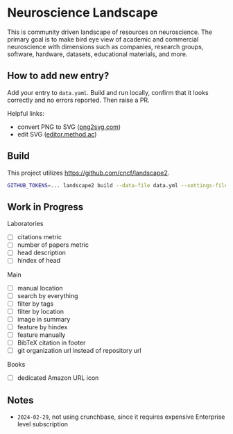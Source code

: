 # Neuroscience Landscape

This is community driven landscape of resources on neuroscience.
The primary goal is to make bird eye view of academic and commercial neuroscience
with dimensions such as companies, research groups, software, hardware, datasets, educational materials, and more.

## How to add new entry?

Add your entry to `data.yaml`. Build and run locally, confirm that it looks correctly and no errors reported. Then raise a PR.

Helpful links:
* convert PNG to SVG ([png2svg.com](https://png2svg.com/#google_vignette))
* edit SVG ([editor.method.ac](https://editor.method.ac))

## Build

This project utilizes https://github.com/cncf/landscape2.

```bash
GITHUB_TOKENS=... landscape2 build --data-file data.yml --settings-file settings.yml --guide-file guide.yml --logos-path logos --output-dir build && landscape2 serve --landscape-dir build
```

## Work in Progress

Laboratories
- [ ] citations metric
- [ ] number of papers metric
- [ ] head description
- [ ] hindex of head

Main
- [ ] manual location
- [ ] search by everything
- [ ] filter by tags
- [ ] filter by location
- [ ] image in summary
- [ ] feature by hindex
- [ ] feature manually
- [ ] BibTeX citation in footer
- [ ] git organization url instead of repository url

Books
- [ ] dedicated Amazon URL icon

## Notes

- `2024-02-29`, not using crunchbase, since it requires expensive Enterprise level subscription
